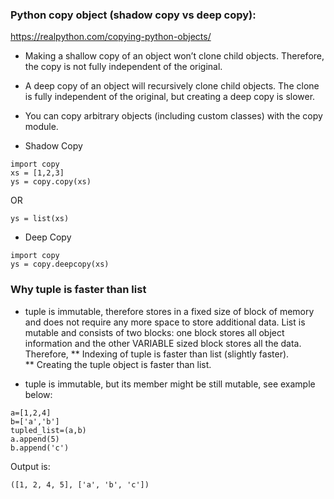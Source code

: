 ### Python copy object (shadow copy vs deep copy):
https://realpython.com/copying-python-objects/

* Making a shallow copy of an object won’t clone child objects. Therefore, the copy is not fully independent of the original.
* A deep copy of an object will recursively clone child objects. The clone is fully independent of the original, but creating a deep copy is slower.
* You can copy arbitrary objects (including custom classes) with the copy module.

* Shadow Copy
```
import copy
xs = [1,2,3]
ys = copy.copy(xs)
```
OR
```
ys = list(xs)
```

* Deep Copy
```
import copy
ys = copy.deepcopy(xs)
```

### Why tuple is faster than list
* tuple is immutable, therefore stores in a fixed size of block of memory and does not require any more space to store additional data. List is mutable and consists of two blocks: one block stores all object information and the other VARIABLE sized block stores all the data. Therefore,
** Indexing of tuple is faster than list (slightly faster).  
** Creating the tuple object is faster than list. 

* tuple is immutable, but its member might be still mutable, see example below:
```
a=[1,2,4]
b=['a','b']
tupled_list=(a,b)
a.append(5)
b.append('c')
```

Output is:
```
([1, 2, 4, 5], ['a', 'b', 'c'])
```
